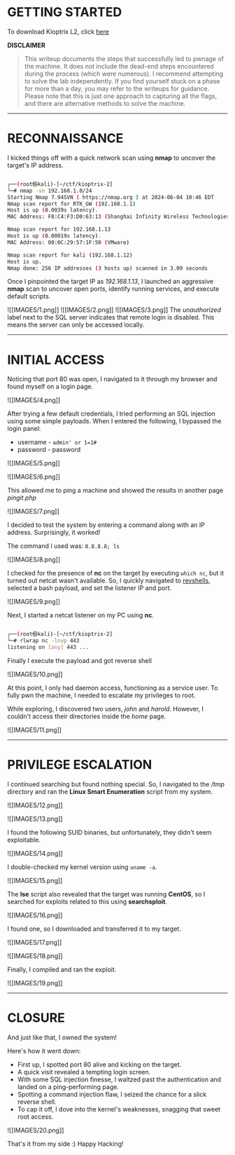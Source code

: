 # GETTING STARTED

To download Kioptrix L2, click [here](https://www.vulnhub.com/entry/kioptrix-level-11-2,23/)

**DISCLAIMER**
> This writeup documents the steps that successfully led to pwnage of the machine. It does not include the dead-end steps encountered during the process (which were numerous). I recommend attempting to solve the lab independently. If you find yourself stuck on a phase for more than a day, you may refer to the writeups for guidance. Please note that this is just one approach to capturing all the flags, and there are alternative methods to solve the machine.

------------------------------------------------------------------------------------
# RECONNAISSANCE

I kicked things off with a quick network scan using **nmap** to uncover the target's IP address.

```bash

┌──(root㉿kali)-[~/ctf/kioptrix-2]
└─# nmap -sn 192.168.1.0/24                               
Starting Nmap 7.94SVN ( https://nmap.org ) at 2024-06-04 10:46 EDT
Nmap scan report for RTK_GW (192.168.1.1)
Host is up (0.0039s latency).
MAC Address: F8:C4:F3:D0:63:13 (Shanghai Infinity Wireless Technologies)

Nmap scan report for 192.168.1.13
Host is up (0.00019s latency).
MAC Address: 00:0C:29:57:1F:50 (VMware)

Nmap scan report for kali (192.168.1.12)
Host is up.
Nmap done: 256 IP addresses (3 hosts up) scanned in 3.09 seconds
```

Once I pinpointed the target IP as _192.168.1.13_, I launched an aggressive **nmap** scan to uncover open ports, identify running services, and execute default scripts.

![[IMAGES/1.png]]
![[IMAGES/2.png]]
![[IMAGES/3.png]]
The _unauthorized_ label next to the SQL server indicates that remote login is disabled. This means the server can only be accessed locally.

------------------------------------------------------------------------------------
# INITIAL ACCESS
Noticing that port 80 was open, I navigated to it through my browser and found myself on a login page.

![[IMAGES/4.png]]

After trying a few default credentials, I tried performing an SQL injection using some simple payloads. When I entered the following, I bypassed the login panel:
- username - `admin' or 1=1#`
- password - password

![[IMAGES/5.png]]

![[IMAGES/6.png]]

This allowed me to ping a machine and showed the results in another page *pingit.php*

![[IMAGES/7.png]]

I decided to test the system by entering a command along with an IP address. Surprisingly, it worked!

The command I used was: `8.8.8.8; ls`

![[IMAGES/8.png]]

I checked for the presence of **nc** on the target by executing `which nc`, but it turned out netcat wasn't available. So, I quickly navigated to [revshells](https://www.revshells.com/), selected a bash payload, and set the listener IP and port.

![[IMAGES/9.png]]

Next, I started a netcat listener on my PC using **nc**.

```bash

┌──(root㉿kali)-[~/ctf/kioptrix-2]
└─# rlwrap nc -lnvp 443
listening on [any] 443 ...
```

Finally I execute the payload and got reverse shell

![[IMAGES/10.png]]

At this point, I only had daemon access, functioning as a service user. To fully pwn the machine, I needed to escalate my privileges to root.

While exploring, I discovered two users, _john_ and _harold_. However, I couldn't access their directories inside the _home_ page.

![[IMAGES/11.png]]

------------------------------------------------------------------------------------
# PRIVILEGE ESCALATION
I continued searching but found nothing special. So, I navigated to the _/tmp_ directory and ran the **Linux Smart Enumeration** script from my system.


![[IMAGES/12.png]]

![[IMAGES/13.png]]

I found the following SUID binaries, but unfortunately, they didn't seem exploitable.

![[IMAGES/14.png]]

I double-checked my kernel version using `uname -a`.

![[IMAGES/15.png]]

The **lse** script also revealed that the target was running **CentOS**, so I searched for exploits related to this using **searchsploit**.

![[IMAGES/16.png]]

I found one, so I downloaded and transferred it to my target.

![[IMAGES/17.png]]

![[IMAGES/18.png]]

Finally, I compiled and ran the exploit.

![[IMAGES/19.png]]

------------------------------------------------------------------------------------
# CLOSURE

And just like that, I owned the system!

Here's how it went down:
- First up, I spotted port 80 alive and kicking on the target.
- A quick visit revealed a tempting login screen.
- With some SQL injection finesse, I waltzed past the authentication and landed on a ping-performing page.
- Spotting a command injection flaw, I seized the chance for a slick reverse shell.
- To cap it off, I dove into the kernel's weaknesses, snagging that sweet root access.

![[IMAGES/20.png]]

That's it from my side :) Happy Hacking!